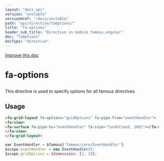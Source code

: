 ```yaml
---
layout: "docs_api"
version: "unstable"
versionHref: "/docs/unstable"
path: "api/directive/faOptions/"
title: "fa-options"
header_sub_title: "Directive in module famous.angular"
doc: "faOptions"
docType: "directive"
---
```


<div class="improve-docs">
  <a href='https://github.com/Famous/famous-angular/edit/master/src/scripts/directives/fa-options.js#L1'>
    Improve this doc
  </a>
</div>





<h1 class="api-title">

  fa-options



</h1>





This directive is used to specify options for all famous directives






  
<h2 id="usage">Usage</h2>
  
```html
<fa-grid-layout fa-options="gridOptions" fa-pipe-from="eventHandler">
<fa-view>
<fa-surface fa-pipe-to="eventHandler" fa-size="[undefined, 100]"></fa-surface>
</fa-view>
</fa-grid-layout>
```

```javascript
var EventHandler = $famous['famous/core/EventHandler'];
$scope.eventHandler = new EventHandler();
$scope.gridOptions = {dimensions: [2, 2]};
```
  
  

  





